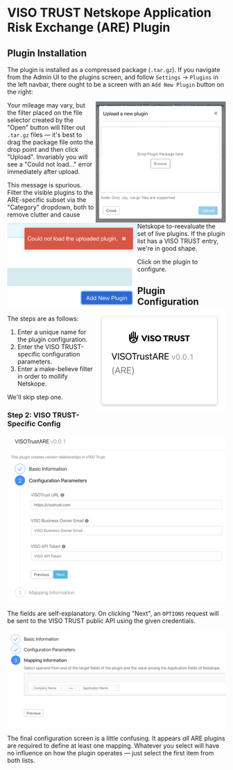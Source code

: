 # VISO TRUST Netskope Application Risk Exchange (ARE) Plugin

## Plugin Installation

The plugin is installed as a compressed package (`.tar.gz`). If you navigate
from the Admin UI to the plugins screen, and follow `Settings` -> `Plugins` in
the left navbar, there ought to be a screen with an `Add New Plugin` button
on the right:

<img src="static/add-new.png" align="right" width="300" />

Your mileage may vary, but the filter placed on the file selector created by the
"Open" button will filter out `.tar.gz` files &mdash; it's best to drag the
package file onto the drop point and then click "Upload".  Invariably you will
see a "Could not load..." error immediately after upload.

<img src="static/upload.png" align="left" width="300" />

This message is spurious. Filter the visible plugins to the ARE-specific subset via the
"Category" dropdown, both to remove clutter and cause Netskope to-reevaluate the
set of live plugins.  If the plugin list has a VISO TRUST entry, we're in good shape.

<img src="static/installed.png" align="right" width="300" />

Click on the plugin to configure.

<p></p>

## Plugin Configuration

The steps are as follows:
 1. Enter a unique name for the plugin configuration.
 2. Enter the VISO TRUST-specific configuration parameters.
 3. Enter a make-believe filter in order to mollify Netskope.

We'll skip step one.

### Step 2: VISO TRUST-Specific Config

![Config Step 2](static/config-2.png "Config Step 2")

The fields are self-explanatory. On clicking "Next", an `OPTIONS` request will
be sent to the VISO TRUST public API using the given credentials.

![Config Step 3](static/config-3.png "Config Step 3")

The final configuration
screen is a little confusing.  It appears _all_ ARE plugins are required to define
at least one mapping.  Whatever you select will have no influence on how the plugin
operates &mdash; just select the first item from both lists.
